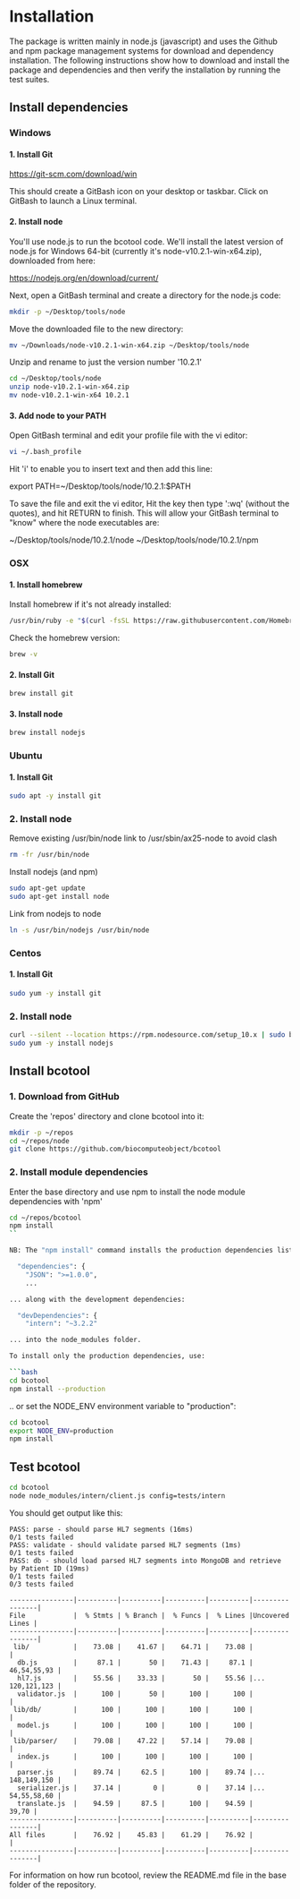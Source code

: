 # Installation  
  
The package is written mainly in node.js (javascript) and uses the Github and npm package management systems for download and dependency installation. The following instructions show how to download and install the package and dependencies and then verify the installation by running the test suites.

## Install dependencies

### Windows

#### 1. Install Git

https://git-scm.com/download/win

This should create a GitBash icon on your desktop or taskbar. Click on GitBash to launch a Linux terminal.

#### 2. Install node

You'll use node.js to run the bcotool code. We'll install the latest version of node.js for Windows 64-bit (currently it's node-v10.2.1-win-x64.zip), downloaded from here:

https://nodejs.org/en/download/current/

Next, open a GitBash terminal and create a directory for the node.js code:
```bash
mkdir -p ~/Desktop/tools/node
```

Move the downloaded file to the new directory:
```bash
mv ~/Downloads/node-v10.2.1-win-x64.zip ~/Desktop/tools/node
```

Unzip and rename to just the version number '10.2.1'
```bash
cd ~/Desktop/tools/node
unzip node-v10.2.1-win-x64.zip 
mv node-v10.2.1-win-x64 10.2.1
```

#### 3. Add node to your PATH

Open GitBash terminal and edit your profile file with the vi editor:
```bash
vi ~/.bash_profile
```

Hit 'i' to enable you to insert text and then add this line:

export PATH=~/Desktop/tools/node/10.2.1:$PATH


To save the file and exit the vi editor, Hit the <ESC> key then type ':wq' (without the quotes), and hit RETURN to finish. This will allow your GitBash terminal to "know" where the node executables are:

~/Desktop/tools/node/10.2.1/node 
~/Desktop/tools/node/10.2.1/npm

### OSX

#### 1. Install homebrew

Install homebrew if it's not already installed:
```bash
/usr/bin/ruby -e "$(curl -fsSL https://raw.githubusercontent.com/Homebrew/install/master/install)"
```

Check the homebrew version:
```bash
brew -v
```

#### 2. Install Git

```bash
brew install git
```
#### 3. Install node

```bash
brew install nodejs
```

### Ubuntu

#### 1. Install Git

```bash
sudo apt -y install git
```
### 2. Install node

Remove existing /usr/bin/node link to /usr/sbin/ax25-node to avoid clash 
```bash
rm -fr /usr/bin/node
```

Install nodejs (and npm)
```bash
sudo apt-get update
sudo apt-get install node
```

Link from nodejs to node
```bash
ln -s /usr/bin/nodejs /usr/bin/node
```

### Centos

#### 1. Install Git

```bash
sudo yum -y install git
```
### 2. Install node

```bash
curl --silent --location https://rpm.nodesource.com/setup_10.x | sudo bash -
sudo yum -y install nodejs
```


## Install bcotool

### 1. Download from GitHub
    
Create the 'repos' directory and clone bcotool into it:
```bash
mkdir -p ~/repos
cd ~/repos/node
git clone https://github.com/biocomputeobject/bcotool
```
  
### 2. Install module dependencies

Enter the base directory and use npm to install the node module dependencies with 'npm'
```bash
cd ~/repos/bcotool
npm install
``

NB: The "npm install" command installs the production dependencies listed in the package.json file:

  "dependencies": {
    "JSON": ">=1.0.0",
    ...

... along with the development dependencies:

  "devDependencies": {
    "intern": "~3.2.2"

... into the node_modules folder.

To install only the production dependencies, use:

```bash
cd bcotool
npm install --production
```

.. or set the NODE_ENV environment variable to "production":

```bash
cd bcotool
export NODE_ENV=production
npm install
```

  
## Test bcotool

```bash
cd bcotool
node node_modules/intern/client.js config=tests/intern
```

You should get output like this:


    PASS: parse - should parse HL7 segments (16ms)
    0/1 tests failed
    PASS: validate - should validate parsed HL7 segments (1ms)
    0/1 tests failed
    PASS: db - should load parsed HL7 segments into MongoDB and retrieve by Patient ID (19ms)
    0/1 tests failed
    0/3 tests failed

    ----------------|----------|----------|----------|----------|----------------|
    File            |  % Stmts | % Branch |  % Funcs |  % Lines |Uncovered Lines |
    ----------------|----------|----------|----------|----------|----------------|
     lib/           |    73.08 |    41.67 |    64.71 |    73.08 |                |
      db.js         |     87.1 |       50 |    71.43 |     87.1 |    46,54,55,93 |
      hl7.js        |    55.56 |    33.33 |       50 |    55.56 |... 120,121,123 |
      validator.js  |      100 |       50 |      100 |      100 |                |
     lib/db/        |      100 |      100 |      100 |      100 |                |
      model.js      |      100 |      100 |      100 |      100 |                |
     lib/parser/    |    79.08 |    47.22 |    57.14 |    79.08 |                |
      index.js      |      100 |      100 |      100 |      100 |                |
      parser.js     |    89.74 |     62.5 |      100 |    89.74 |... 148,149,150 |
      serializer.js |    37.14 |        0 |        0 |    37.14 |... 54,55,58,60 |
      translate.js  |    94.59 |     87.5 |      100 |    94.59 |          39,70 |
    ----------------|----------|----------|----------|----------|----------------|
    All files       |    76.92 |    45.83 |    61.29 |    76.92 |                |
    ----------------|----------|----------|----------|----------|----------------|


For information on how run bcotool, review the README.md file in the base folder of the repository.

